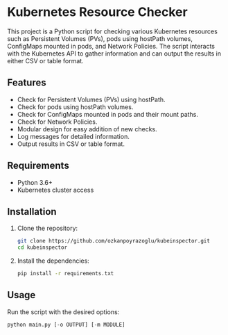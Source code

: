 # Kubernetes Resource Checker

This project is a Python script for checking various Kubernetes resources such as Persistent Volumes (PVs), pods using hostPath volumes, ConfigMaps mounted in pods, and Network Policies. The script interacts with the Kubernetes API to gather information and can output the results in either CSV or table format.

## Features

- Check for Persistent Volumes (PVs) using hostPath.
- Check for pods using hostPath volumes.
- Check for ConfigMaps mounted in pods and their mount paths.
- Check for Network Policies.
- Modular design for easy addition of new checks.
- Log messages for detailed information.
- Output results in CSV or table format.

## Requirements

- Python 3.6+
- Kubernetes cluster access

## Installation

1. Clone the repository:
    ```sh
    git clone https://github.com/ozkanpoyrazoglu/kubeinspector.git
    cd kubeinspector
    ```

2. Install the dependencies:
    ```sh
    pip install -r requirements.txt
    ```

## Usage

Run the script with the desired options:
```sh
python main.py [-o OUTPUT] [-m MODULE]
